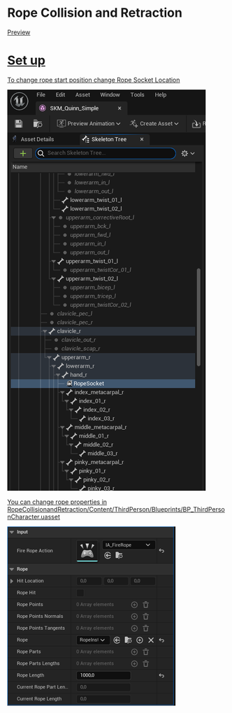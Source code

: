 #  Rope Collision and Retraction
<a href="https://www.youtube.com/watch?v=Esdh_LrxjG4">Preview
<h1> Set up </h1>
<p> To change rope start position change Rope Socket Location</p>
<img src="img/Socket.PNG"/>
<p> You can change rope properties in RopeCollisionandRetraction/Content/ThirdPerson/Blueprints/BP_ThirdPersonCharacter.uasset</p>
<img src="img/Setting.PNG"/>
